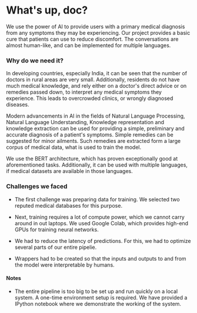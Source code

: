 # What's up, doc?

We use the power of AI to provide users with a primary medical diagnosis from any symptoms they may be experiencing. Our project provides a basic cure that patients can use to reduce discomfort. The conversations are almost human-like, and can be implemented for multiple languages.

### Why do we need it?

In developing countries, especially India, it can be seen that the number of doctors in rural areas are very small. Additionally, residents do not have much medical knowledge, and rely either on a doctor's direct advice or on remedies passed down, to interpret any medical symptoms they experience. This leads to overcrowded clinics, or wrongly diagnosed diseases.

Modern advancements in AI in the fields of Natural Language Processing, Natural Language Understanding, Knowledge representation and knowledge extraction can be used for providing a simple, preliminary and accurate diagnosis of a patient's symptoms. Simple remedies can be suggested for minor ailments. Such remedies are extracted form a large corpus of medical data, what is used to train the model.

We use the BERT architecture, which has proven exceptionally good at aforementioned tasks. Additionally, it can be used with multiple languages, if medical datasets are available in those languages.


### Challenges we faced

- The first challenge was preparing data for training. We selected two reputed medical databases for this purpose.

- Next, training requires a lot of compute power, which we cannot carry around in out laptops. We used Google Colab, which provides high-end GPUs for training neural networks.

- We had to reduce the latency of predictions. For this, we had to optimize several parts of our entire pipelie.

- Wrappers had to be created so that the inputs and outputs to and from the model were interpretable by humans.


#### Notes

- The entire pipeline is too big to be set up and run quickly on a local system. A one-time environment setup is required. We have provided a IPython notebook where we demonstrate the working of the system.
